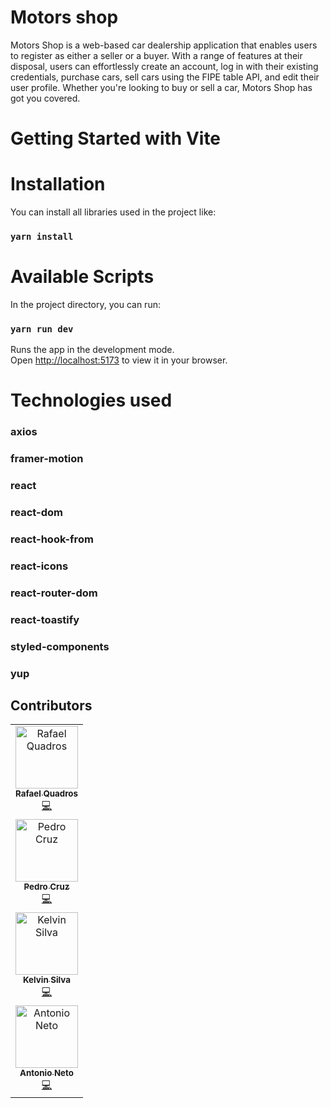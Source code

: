 # Motors shop

Motors Shop is a web-based car dealership application that enables users to register as either a seller or a buyer. With a range of features at their disposal, users can effortlessly create an account, log in with their existing credentials, purchase cars, sell cars using the FIPE table API, and edit their user profile. Whether you're looking to buy or sell a car, Motors Shop has got you covered.

# Getting Started with Vite

# Installation

You can install all libraries used in the project like:

### `yarn install`

# Available Scripts

In the project directory, you can run:

### `yarn run dev`

Runs the app in the development mode.\
Open [http://localhost:5173](http://localhost:5173) to view it in your browser.

# Technologies used

### axios

### framer-motion

### react

### react-dom

### react-hook-from

### react-icons

### react-router-dom

### react-toastify

### styled-components

### yup




## Contributors


<table>
  <tbody>
    <tr display="flex">
      <td align="center"><a href="(https://github.com/rafaeldquadros)"><img src="https://avatars.githubusercontent.com/u/103122923?v=4" width="100px;" border-radius="40%" alt="Rafael Quadros"/><br /><sub><b>Rafael Quadros</b></sub></a><br /><a href="https://github.com/Kenzie-Car-Grupo-1/kenzie-cars-front/commits/develop" title="Code">💻</a></td>
      <tr/>
    <tr>
      <td align="center"><a href="(https://github.com/byPedroCruzDev)"><img src="https://avatars.githubusercontent.com/u/98105642?s=400&u=5c365b37eb6591c3fce4b780e43ebea842bcdba1&v=4" width="100px;" alt="Pedro Cruz"/><br /><sub><b>Pedro Cruz</b></sub></a><br /><a href="https://github.com/Kenzie-Car-Grupo-1/kenzie-cars-front/commits/develop" title="Code">💻</a></td>
      <tr/>
    <tr>
      <td align="center"><a href="(https://github.com/KelvinSilva10)"><img src="https://avatars.githubusercontent.com/u/106700893?v=4" width="100px;" alt="Kelvin Silva"/><br /><sub><b>Kelvin Silva</b></sub></a><br /><a href="https://github.com/Kenzie-Car-Grupo-1/kenzie-cars-front/commits/develop" title="Code">💻</a></td>
      <tr/>
    <tr>
      <td align="center"><a href="(https://github.com/naoeoneto)"><img src="https://avatars.githubusercontent.com/u/106770927?v=4" width="100px;" alt="Antonio Neto"/><br /><sub><b>Antonio Neto</b></sub></a><br /><a href="https://github.com/Kenzie-Car-Grupo-1/kenzie-cars-front/commits/develop" title="Code">💻</a></td>
    <tbody/>
<table/>
